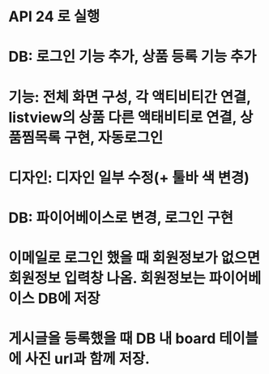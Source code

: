 # API 24 로 실행

# DB: 로그인 기능 추가, 상품 등록 기능 추가

# 기능: 전체 화면 구성, 각 액티비티간 연결, listview의 상품 다른 액태비티로 연결, 상품찜목록 구현, 자동로그인

# 디자인: 디자인 일부 수정(+ 툴바 색 변경)

# DB: 파이어베이스로 변경, 로그인 구현

# 이메일로 로그인 했을 때 회원정보가 없으면 회원정보 입력창 나옴. 회원정보는 파이어베이스 DB에 저장

# 게시글을 등록했을 때 DB 내 board 테이블에 사진 url과 함께 저장. 